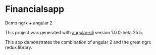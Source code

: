 # Financialsapp

Demo ngrx + angular 2

This project was generated with [angular-cli](https://github.com/angular/angular-cli) version 1.0.0-beta.25.5.

This app demonstrates the combination of angular 2 and the great ngrx redux library.
